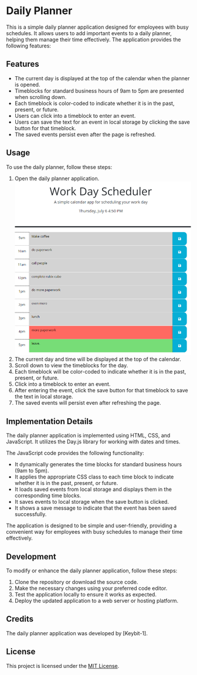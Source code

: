 # Daily Planner

This is a simple daily planner application designed for employees with busy schedules. It allows users to add important events to a daily planner, helping them manage their time effectively. The application provides the following features:

## Features

- The current day is displayed at the top of the calendar when the planner is opened.
- Timeblocks for standard business hours of 9am to 5pm are presented when scrolling down.
- Each timeblock is color-coded to indicate whether it is in the past, present, or future.
- Users can click into a timeblock to enter an event.
- Users can save the text for an event in local storage by clicking the save button for that timeblock.
- The saved events persist even after the page is refreshed.

## Usage

To use the daily planner, follow these steps:

1. Open the daily planner application.
![Start Screen](./assets/screenshots/start-planner.png)
2. The current day and time will be displayed at the top of the calendar.
3. Scroll down to view the timeblocks for the day.
4. Each timeblock will be color-coded to indicate whether it is in the past, present, or future.
5. Click into a timeblock to enter an event.
6. After entering the event, click the save button for that timeblock to save the text in local storage.
7. The saved events will persist even after refreshing the page.

## Implementation Details

The daily planner application is implemented using HTML, CSS, and JavaScript. It utilizes the Day.js library for working with dates and times.

The JavaScript code provides the following functionality:

- It dynamically generates the time blocks for standard business hours (9am to 5pm).
- It applies the appropriate CSS class to each time block to indicate whether it is in the past, present, or future.
- It loads saved events from local storage and displays them in the corresponding time blocks.
- It saves events to local storage when the save button is clicked.
- It shows a save message to indicate that the event has been saved successfully.

The application is designed to be simple and user-friendly, providing a convenient way for employees with busy schedules to manage their time effectively.

## Development

To modify or enhance the daily planner application, follow these steps:

1. Clone the repository or download the source code.
2. Make the necessary changes using your preferred code editor.
3. Test the application locally to ensure it works as expected.
4. Deploy the updated application to a web server or hosting platform.

## Credits

The daily planner application was developed by [Keybit-1].

## License

This project is licensed under the [MIT License](LICENSE).

 
